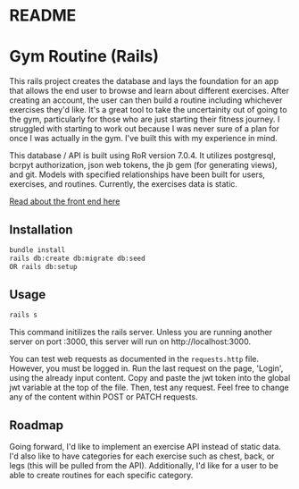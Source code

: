 # README

<!-- This README would normally document whatever steps are necessary to get the
application up and running.

Things you may want to cover:

- Ruby version

- System dependencies

- Configuration

- Database creation

- Database initialization

- How to run the test suite

- Services (job queues, cache servers, search engines, etc.)

- Deployment instructions

- ... -->

# Gym Routine (Rails)

This rails project creates the database and lays the foundation for an app that allows the end user to browse and learn about different exercises. After creating an account, the user can then build a routine including whichever exercises they'd like. It's a great tool to take the uncertainity out of going to the gym, particularly for those who are just starting their fitness journey. I struggled with starting to work out because I was never sure of a plan for once I was actually in the gym. I've built this with my experience in mind.

This database / API is built using RoR version 7.0.4. It utilizes postgresql, bcrpyt authorization, json web tokens, the jb gem (for generating views), and git. Models with specified relationships have been built for users, exercises, and routines. Currently, the exercises data is static.

[Read about the front end here](https://github.com/robertveraldi/capstone-react-frontend)

<!-- Optional: Add screenshots or gifs of your application -->

## Installation

```bash
bundle install
rails db:create db:migrate db:seed
OR rails db:setup
```

## Usage

```bash
rails s
```

This command initilizes the rails server. Unless you are running another server on port :3000, this server will run on http://localhost:3000.

You can test web requests as documented in the `requests.http` file. However, you must be logged in. Run the last request on the page, 'Login', using the already input content. Copy and paste the jwt token into the global jwt variable at the top of the file. Then, test any request. Feel free to change any of the content within POST or PATCH requests.

## Roadmap

Going forward, I'd like to implement an exercise API instead of static data. I'd also like to have categories for each exercise such as chest, back, or legs (this will be pulled from the API). Additionally, I'd like for a user to be able to create routines for each specific category.
